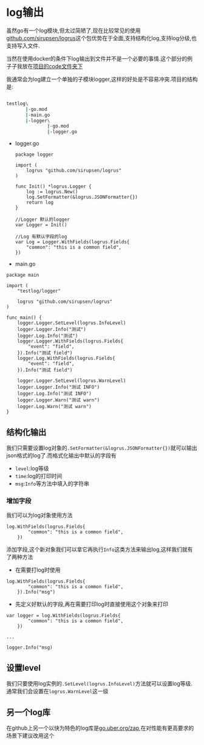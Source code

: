 # log输出

虽然go有一个log模块,但太过简陋了,现在比较常见的使用[github.com/sirupsen/logrus](https://github.com/sirupsen/logrus)这个包优势在于全面,支持结构化log,支持log分级,也支持写入文件.

当然在使用docker的条件下log输出到文件并不是一个必要的事情.这个部分的例子子我放在[项目的code文件夹下](https://github.com/hsz1273327/TutorialForGoLang/tree/master/src/%E5%B7%A5%E5%85%B7%E9%93%BE/code/testlog)

我通常会为log建立一个单独的子模块logger,这样的好处是不容易冲突.项目的结构是:

```bash

testlog\
       |-go.mod
       |-main.go
       |-logger\
               |-go.mod
               |-logger.go

```


+ logger.go

    ```golang
    package logger

    import (
        logrus "github.com/sirupsen/logrus"
    )

    func Init() *logrus.Logger {
        log := logrus.New()
        log.SetFormatter(&logrus.JSONFormatter{})
        return log
    }

    //Logger 默认的logger
    var Logger = Init()

    //Log 有默认字段的log
    var Log = Logger.WithFields(logrus.Fields{
        "common": "this is a common field",
    })
    ```

+ main.go

```golang
package main

import (
	"testlog/logger"

	logrus "github.com/sirupsen/logrus"
)

func main() {
	logger.Logger.SetLevel(logrus.InfoLevel)
	logger.Logger.Info("测试")
	logger.Log.Info("测试")
	logger.Logger.WithFields(logrus.Fields{
		"event": "field",
	}).Info("测试 field")
	logger.Log.WithFields(logrus.Fields{
		"event": "field",
	}).Info("测试 field")

	logger.Logger.SetLevel(logrus.WarnLevel)
	logger.Logger.Info("测试 INFO")
	logger.Log.Info("测试 INFO")
	logger.Logger.Warn("测试 warn")
	logger.Log.Warn("测试 warn")
}

```

##  结构化输出

我们只需要设置log对象的`.SetFormatter(&logrus.JSONFormatter{})`就可以输出json格式的log了.而格式化输出中默认的字段有

+ `level`:log等级
+ `time`:log的打印时间
+ `msg`:`Info`等方法中填入的字符串

### 增加字段

我们可以为log对象使用方法

```golang
log.WithFields(logrus.Fields{
        "common": "this is a common field",
    })
```
添加字段,这个新对象我们可以拿它再执行`Info`这类方法来输出log,这样我们就有了两种方法

+ 在需要打log时使用

```golang
log.WithFields(logrus.Fields{
        "common": "this is a common field",
    }).Info("msg")
```

+ 先定义好默认的字段,再在需要打印log时直接使用这个对象来打印

```golang
var logger = log.WithFields(logrus.Fields{
        "common": "this is a common field",
    })

...

logger.Info("msg)
```


## 设置level

我们只要使用log实例的`.SetLevel(logrus.InfoLevel)`方法就可以设置log等级.通常我们会设置在`logrus.WarnLevel`这一级


## 另一个log库

在github上另一个以快为特色的log库是[go.uber.org/zap](https://github.com/uber-go/zap),在对性能有更高要求的场景下建议改用这个
